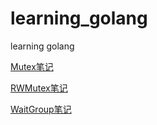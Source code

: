 # learning_golang
learning golang

[Mutex笔记](https://github.com/liusuxian/learning_golang/blob/master/Mutex.md)

[RWMutex笔记](https://github.com/liusuxian/learning_golang/blob/master/RWMutex.md)

[WaitGroup笔记](https://github.com/liusuxian/learning_golang/blob/master/WaitGroup.md)